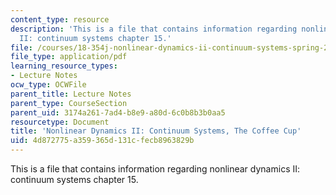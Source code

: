 ```yaml
---
content_type: resource
description: 'This is a file that contains information regarding nonlinear dynamics
  II: continuum systems chapter 15.'
file: /courses/18-354j-nonlinear-dynamics-ii-continuum-systems-spring-2015/4d872775a359365d131cfecb8963829b_MIT18_354JS15_Ch15.pdf
file_type: application/pdf
learning_resource_types:
- Lecture Notes
ocw_type: OCWFile
parent_title: Lecture Notes
parent_type: CourseSection
parent_uid: 3174a261-7ad4-b8e9-a80d-6c0b8b3b0aa5
resourcetype: Document
title: 'Nonlinear Dynamics II: Continuum Systems, The Coffee Cup'
uid: 4d872775-a359-365d-131c-fecb8963829b
---
```

This is a file that contains information regarding nonlinear dynamics II: continuum systems chapter 15.

